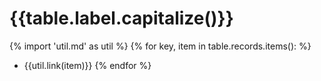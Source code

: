 # {{table.label.capitalize()}}
{% import 'util.md' as util %}
{% for key, item in table.records.items(): %}
* {{util.link(item)}}
{% endfor %}